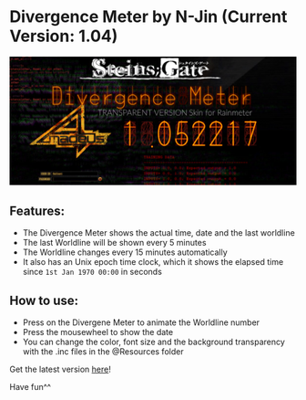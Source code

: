 # Divergence Meter by N-Jin (Current Version: 1.04)
![Divergence Meter Picture](https://raw.githubusercontent.com/N-Jin/Divergence-Meter-Transparent-Version/master/DivergenceMeterReleasePicture2.png) 
## Features:

- The Divergence Meter shows the actual time, date and the last worldline
- The last Worldline will be shown every 5 minutes
- The Worldline changes every 15 minutes automatically
- It also has an Unix epoch time clock, which it shows the elapsed time since `1st Jan 1970 00:00` in seconds

## How to use:

- Press on the Divergene Meter to animate the Worldline number
- Press the mousewheel to show the date
- You can change the color, font size and the background transparency with the .inc files in the @Resources folder

Get the latest version [here](https://files.n-jin.xyz/Steins%3BGate%20Divergence%20Meter_1.04.rmskin "Version 1.04")! 

Have fun^^
